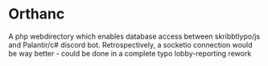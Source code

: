 # Orthanc
A php webdirectory which enables database access between skribbtlypo/js and Palantir/c# discord bot.
Retrospectively, a socketio connection would be way better - could be done in a complete typo lobby-reporting rework
